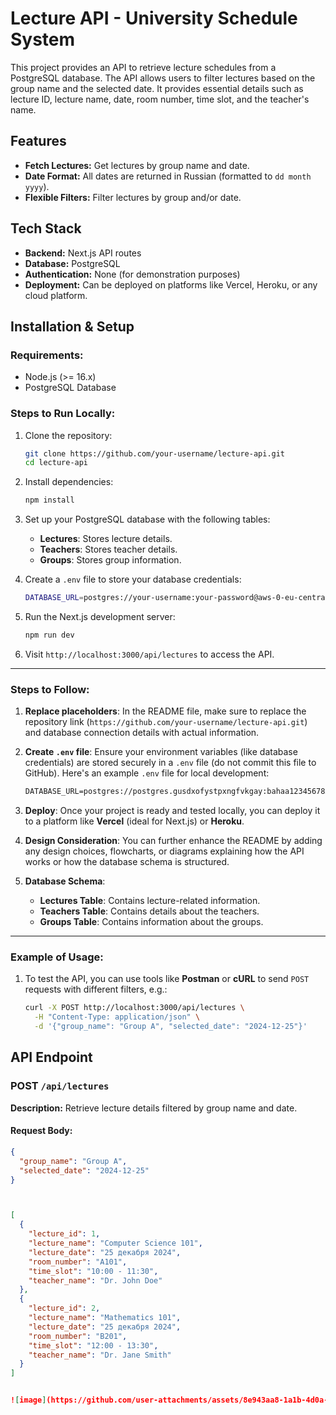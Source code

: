 # Lecture API - University Schedule System

This project provides an API to retrieve lecture schedules from a PostgreSQL database. The API allows users to filter lectures based on the group name and the selected date. It provides essential details such as lecture ID, lecture name, date, room number, time slot, and the teacher's name.

## Features
- **Fetch Lectures:** Get lectures by group name and date.
- **Date Format:** All dates are returned in Russian (formatted to `dd month yyyy`).
- **Flexible Filters:** Filter lectures by group and/or date.

## Tech Stack
- **Backend:** Next.js API routes
- **Database:** PostgreSQL
- **Authentication:** None (for demonstration purposes)
- **Deployment:** Can be deployed on platforms like Vercel, Heroku, or any cloud platform.

## Installation & Setup

### Requirements:
- Node.js (>= 16.x)
- PostgreSQL Database

### Steps to Run Locally:
1. Clone the repository:
    ```bash
    git clone https://github.com/your-username/lecture-api.git
    cd lecture-api
    ```

2. Install dependencies:
    ```bash
    npm install
    ```

3. Set up your PostgreSQL database with the following tables:
    - **Lectures**: Stores lecture details.
    - **Teachers**: Stores teacher details.
    - **Groups**: Stores group information.

4. Create a `.env` file to store your database credentials:
    ```bash
    DATABASE_URL=postgres://your-username:your-password@aws-0-eu-central-1.pooler.supabase.com:5432/postgres
    ```

5. Run the Next.js development server:
    ```bash
    npm run dev
    ```

6. Visit `http://localhost:3000/api/lectures` to access the API.


---

### Steps to Follow:
1. **Replace placeholders**: In the README file, make sure to replace the repository link (`https://github.com/your-username/lecture-api.git`) and database connection details with actual information.
   
2. **Create `.env` file**: Ensure your environment variables (like database credentials) are stored securely in a `.env` file (do not commit this file to GitHub). Here's an example `.env` file for local development:

    ```txt
    DATABASE_URL=postgres://postgres.gusdxofystpxngfvkgay:bahaa12345678ADSA@aws-0-eu-central-1.pooler.supabase.com:5432/postgres
    ```

3. **Deploy**: Once your project is ready and tested locally, you can deploy it to a platform like **Vercel** (ideal for Next.js) or **Heroku**.

4. **Design Consideration**: You can further enhance the README by adding any design choices, flowcharts, or diagrams explaining how the API works or how the database schema is structured.

5. **Database Schema**:
   - **Lectures Table**: Contains lecture-related information.
   - **Teachers Table**: Contains details about the teachers.
   - **Groups Table**: Contains information about the groups.

---

### Example of Usage:

1. To test the API, you can use tools like **Postman** or **cURL** to send `POST` requests with different filters, e.g.:
   
   ```bash
   curl -X POST http://localhost:3000/api/lectures \
     -H "Content-Type: application/json" \
     -d '{"group_name": "Group A", "selected_date": "2024-12-25"}'


## API Endpoint

### POST `/api/lectures`
**Description:** Retrieve lecture details filtered by group name and date.

#### Request Body:
```json
{
  "group_name": "Group A",
  "selected_date": "2024-12-25"
}



[
  {
    "lecture_id": 1,
    "lecture_name": "Computer Science 101",
    "lecture_date": "25 декабря 2024",
    "room_number": "A101",
    "time_slot": "10:00 - 11:30",
    "teacher_name": "Dr. John Doe"
  },
  {
    "lecture_id": 2,
    "lecture_name": "Mathematics 101",
    "lecture_date": "25 декабря 2024",
    "room_number": "B201",
    "time_slot": "12:00 - 13:30",
    "teacher_name": "Dr. Jane Smith"
  }
]


![image](https://github.com/user-attachments/assets/8e943aa8-1a1b-4d0a-b20c-642e3b61d263)



